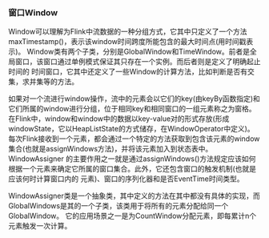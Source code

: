 ### 窗口Window

Window可以理解为Flink中流数据的一种分组方式，它其中只定义了一个方法maxTimestamp()，表示该window时间跨度所能包含的最大时间点(用时间戳表示)。
Window类有两个子类，分别是GlobalWindow和TimeWindow。前者是全局窗口，该窗口通过单例模式保证其只存在一个实例。而后者则是定义了明确起止时间的
时间窗口，它其中还定义了一些Window的计算方法，比如判断是否有交集，求并集等的方法。

如果对一个流进行window操作，流中的元素会以它们的key(由keyBy函数指定)和它们所属的window进行分组，位于相同key和相同窗口的一组元素称之为窗格。
在Flink中，window和window中的数据以key-value对的形式存放(形成windowState，它以HeapListState的方式储存，在WindowOperator中定义)。
每次Flink接收到一个元素，都会通过一个特定的方法获取到包含该元素的window集合(也就是assignWindows方法)，并将该元素加入到状态表中。WindowAssigner
的主要作用之一就是通过assignWindows()方法规定应该如何根据一个元素来确定它所属的窗口集合。此外，它还包含窗口的触发机制(也就是应该何时计算窗口内的
元素)、窗口的序列化器和是否EventTime时间类型。

WindowAssigner类是一个抽象类，其中定义的方法在其中都没有具体的实现，而GlobalWindows是其的一个子类，该类用于将所有的元素分配给同一个GlobalWindow。
它的应用场景之一是为CountWindow分配元素，即每累计n个元素触发一次计算。

